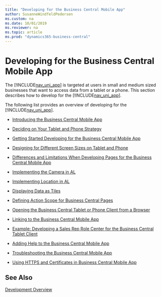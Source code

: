 ```yaml
---
title: "Developing for the Business Central Mobile App"
author: SusanneWindfeldPedersen
ms.custom: na
ms.date: 10/01/2019
ms.reviewer: na
ms.topic: article
ms.prod: "dynamics365-business-central"
---
```

# Developing for the Business Central Mobile App
The [!INCLUDE[nav_uni_app](includes/nav_uni_app_md.md)] is targeted at users in small and medium sized businesses that want to access data from a tablet or a phone. This section describes how to develop for the [!INCLUDE[nav_uni_app](includes/nav_uni_app_md.md)].  
  
The following list provides an overview of developing for the [!INCLUDE[nav_uni_app](includes/nav_uni_app_md.md)].  
  
-   [Introducing the Business Central Mobile App](devenv-introducing-business-central-mobile-app.md)  
  
-   [Deciding on Your Tablet and Phone Strategy](devenv-deciding-on-tablet-and-phone-strategy.md)  
  
-   [Getting Started Developing for the Business Central Mobile App](devenv-getting-started-developing-business-central-mobile-app.md)  
  
-   [Designing for Different Screen Sizes on Tablet and Phone](devenv-designing-different-screen-sizes-tablet-and-phone.md)  
  
-   [Differences and Limitations When Developing Pages for the Business Central Mobile App](devenv-differences-and-limitations-developing-pages-business-central-mobile-app.md)  
  
-   [Implementing the Camera in AL](devenv-implement-camera-al.md)  
  
-   [Implementing Location in AL](devenv-implement-Location-al.md)  
  
-   [Displaying Data as Tiles](devenv-lists-as-tiles.md)  
  
-   [Defining Action Scope for Business Central Pages](devenv-defining-action-scope-for-pages.md)  
  
-   [Opening the Business Central Tablet or Phone Client from a Browser](devenv-opening-business-central-tablet-or-phone-client-from-browser.md)  
  
-   [Linking to the Business Central Mobile App](devenv-link-to-mobile-app.md)  
  
-   [Example: Developing a Sales Rep Role Center for the Business Central Tablet Client](devenv-walkthrough-developing-sales-rep-rolecenter-business-central-tablet-client.md)  
  
-   [Adding Help to the Business Central Mobile App](devenv-adding-help-to-the-mobile-app.md)  
  
-   [Troubleshooting the Business Central Mobile App](devenv-troubleshooting-the-mobile-app.md)

-   [Using HTTPS and Certificates in Business Central Mobile App](devenv-using-https-and-certificates-mobile-app.md)  

## See Also
[Development Overview](devenv-dev-overview.md)  
